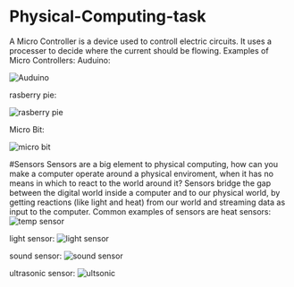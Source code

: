 # Physical-Computing-task

A Micro Controller is a device used to controll electric circuits.
It uses a processer to decide where the current should be flowing.
Examples of Micro Controllers:
Auduino: 

![Auduino](https://cdn.sparkfun.com/assets/9/1/e/4/8/515b4656ce395f8a38000000.png)

rasberry pie:

![rasberry pie](https://encrypted-tbn0.gstatic.com/images?q=tbn:ANd9GcSXDPLOCHlbZTYig7hSsN6g8yMPkQ3CtDhuFsARJ39k7u-nxCOGTg)

Micro Bit:

![micro bit](https://cdn.shopify.com/s/files/1/0176/3274/products/microbit_1024x1024.jpg?v=1477646080)

#Sensors
Sensors are a big element to physical computing, how can you make a computer operate around a physical enviroment, when it has no means in which to react to the world around it? Sensors bridge the gap between the digital world inside a computer and to our physical world, by getting reactions (like light and heat) from our world and streaming data as input to the computer. Common examples of sensors are heat sensors:
![temp sensor](http://imgs.inkfrog.com/pix/smoothdealer/26670.jpg)

light sensor:
![light sensor](http://www.uugear.com/wordpress/wp-content/uploads/2014/12/01.jpg)

sound sensor:
![sound sensor](https://www.makerlab-electronics.com/my_uploads/2017/03/sound-sensor-module-digital-1.jpg)

ultrasonic sensor:
![ultsonic](http://www.elecfreaks.com/store/images/Sensor_ObjDec_Ultra_HC_SR04_7.jpg)
